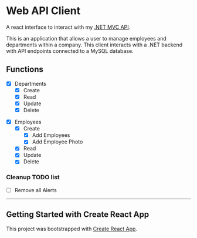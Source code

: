# Web API Client

A react interface to interact with my [.NET MVC API](https://github.com/ticet11/WebAPI).

This is an application that allows a user to manage employees and departments within a company. This client interacts with a .NET backend with API endpoints connected to a MySQL database.

## Functions

- [X] Departments
  - [X] Create
  - [X] Read
  - [X] Update
  - [X] Delete

<!-- TODO-Brian: Employee CRUD operations -->
- [X] Employees
  - [X] Create
    - [X] Add Employees
    - [X] Add Employee Photo
  - [X] Read
  - [X] Update
  - [X] Delete

### Cleanup TODO list
<!-- TODO-Brian: Remove all Alerts -->
- [ ] Remove all Alerts

----------------------------------------------------

## Getting Started with Create React App

This project was bootstrapped with [Create React App](https://github.com/facebook/create-react-app).
